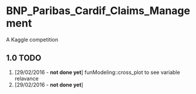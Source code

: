 # BNP_Paribas_Cardif_Claims_Management
A Kaggle competition

## 1.0 TODO
1. [29/02/2016 - **not done yet**] funModeling::cross_plot to see variable relavance
2. [29/02/2016 - **not done yet**] 
